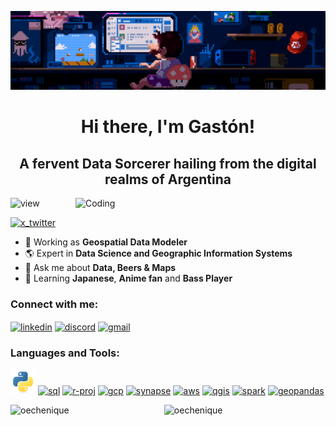 ![MasterHead](https://github.com/oechenique/oechenique/blob/main/data/mario_banner.gif)
<h1 align="center">Hi there, I'm Gastón!</h1>

<h2 align="center">A fervent Data Sorcerer hailing from the digital realms of Argentina</h2>

<img align="right" alt="Coding" width="400" src="https://64.media.tumblr.com/ba114d240ed9d19e927a725cc599b038/tumblr_o8ol0qfp3d1r4gsiio1_1280.gifv">

<div align="left" style="margin-top: 10px;">
  <p><img src="https://komarev.com/ghpvc/?username=oechenique&label=Visitors&color=0e75b6&style=flat" alt="view" style="width: 10%;"/></p>
  <p><a href="https://twitter.com/gastonechenique" target="blank"><img src="https://img.shields.io/twitter/follow/gastonechenique?logo=x&style=for-the-badge" alt="x_twitter" style="width: 20%;" /></a></p>

  <ul>
    <li>🌱 Working as <strong>Geospatial Data Modeler</strong></li>
    <li>🌎 Expert in <strong>Data Science and Geographic Information Systems</strong></li>
    <li>🍻 Ask me about <strong>Data, Beers & Maps</strong></li>
    <li>🎌 Learning <strong>Japanese</strong>, <strong>Anime fan</strong> and <strong>Bass Player</strong></li>
  </ul>
</div>



<h3 align="left">Connect with me:</h3>
<p align="left">
<a href="https://linkedin.com/in/gaston-echenique" target="blank"><img align="center" src="https://raw.githubusercontent.com/rahuldkjain/github-profile-readme-generator/master/src/images/icons/Social/linked-in-alt.svg" alt="linkedin" height="30" width="40" /></a>
<a href="https://discord.com/channels/@gastonechenique" target="blank"><img align="center" src="https://static.vecteezy.com/system/resources/previews/018/930/718/original/discord-logo-discord-icon-transparent-free-png.png" alt="discord" height="60" width="60"/></a> <!-- Espacio en blanco -->
<a href="mailto:gastonechenique@gmail.com" target="_blank"><img align="center" src="https://cdn.freelogovectors.net/wp-content/uploads/2023/04/new_gmail_logo-freelogovectors.net_.png" alt="gmail" height="60" width="120"/></a>
</p>

<h3 align="left">Languages and Tools:</h3>
<p align="left"> 
<a href="https://www.python.org" target="_blank" rel="noreferrer"> <img src="https://raw.githubusercontent.com/devicons/devicon/master/icons/python/python-original.svg" alt="python" width="40" height="40"/></a>
<a href="https://en.wikipedia.org/wiki/SQL" target="_blank" rel="noreferrer"> <img src="https://upload.wikimedia.org/wikipedia/commons/8/87/Sql_data_base_with_logo.png" alt="sql" width="90" height="40"/></a>
<a href="https://www.r-project.org/" target="_blank" rel="noreferrer"> <img src="https://www.r-project.org/Rlogo.png" alt="r-proj" width="50" height="40"/></a>
<a href="https://cloud.google.com" target="_blank" rel="noreferrer"> <img src="https://www.gstatic.com/devrel-devsite/prod/v0e0f589edd85502a40d78d7d0825db8ea5ef3b99ab4070381ee86977c9168730/cloud/images/cloud-logo.svg" alt="gcp" width="120" height="40"/></a>
<a href="https://azure.microsoft.com/en-us/products/synapse-analytics/" target="_blank" rel="noreferrer"> <img src="https://4.bp.blogspot.com/-94Ztma98Myk/XqSCbZgL9lI/AAAAAAAAGcM/cnPtvLH5bWsfVT26R0HXgtUuy9VK57S4ACLcBGAsYHQ/s1600/AzureSynapseAnalytics.png" alt="synapse" width="35" height="40"/></a>
<a href="https://aws.amazon.com/" target="_blank" rel="noreferrer"> <img src="https://a0.awsstatic.com/libra-css/images/logos/aws_smile-header-desktop-en-white_59x35.png" alt="aws" width="55" height="30"/></a>
<a href="https://www.qgis.org" target="_blank" rel="noreferrer"> <img src="https://www.qgis.org/es/_static/logo.png" alt="qgis" width="40" height="40"/></a> 
<a href="https://spark.apache.org/" target="_blank" rel="noreferrer"> <img src="https://upload.wikimedia.org/wikipedia/commons/f/f3/Apache_Spark_logo.svg" alt="spark" width="80" height="40"/></a>
<a href="https://geopandas.org/en/stable/" target="_blank" rel="noreferrer"> <img src="https://geopandas.org/en/stable/_static/geopandas_logo_web.svg" alt="geopandas" width="120" height="40"/></a>

<div style="display: flex; justify-content: space-between;">
  <img align="center" src="https://github-readme-stats.vercel.app/api?username=oechenique&show_icons=true&locale=en" alt="oechenique" width="400" />

  <img align="center" src="https://github-readme-streak-stats.herokuapp.com/?user=oechenique" alt="oechenique" width="420" />
</div>
